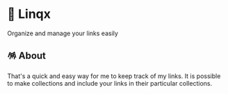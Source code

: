 # 🧀 Linqx

Organize and manage your links easily

## 🪅 About

That's a quick and easy way for me to keep track of my links. It is possible to make collections and include your links in their particular collections.